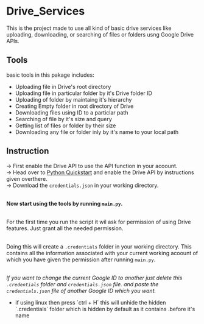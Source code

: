 # Drive_Services
This is the project made to use all kind of basic drive services like uploading, downloading, or searching of files or folders usng Google Drive APIs.

## Tools
basic tools in this pakage includes:
<ul style="list-style-type:disc;">
  <li> Uploading file in Drive's root directory </li>
  <li> Uploading file in particular folder by it's Drive folder ID </li>
  <li> Uploading of folder by maintaing it's hierarchy </li>
  <li> Creating Empty folder in root directory of Drive </li>
  <li> Downloading files using ID to a particlar path </li>
  <li> Searching of file by it's size and query </li>
  <li> Getting list of files or folder by their size </li>
  <li> Downloading any file or folder inly by it's name to your local path </li>
</ul>

## Instruction

-> First enable the Drive API to use the API function in your acoount. <br>
-> Head over to <a href="https://developers.google.com/drive/api/v3/quickstart/python">Python Quickstart</a> and enable the
   Drive API by instructions given overthere.<br>
-> Download the `credentials.json` in your working directory.<br><br>

<b>Now start using the tools by running `main.py`.</b><br><br>

For the first time you run the script it wil ask for permission of using Drive features. Just grant all the needed
permission.<br><br>

Doing this will create a `.credentials` folder in your working directory. This contains all the information associated with your current working acoount of which you have given the permission after running `main.py`.<br>
<br><i>

If you want to change the current Google ID to another just delete this `.credentials` folder and `credentials.json` file. and paste the `credentials.json` file of another Google ID which you want.
</i><br>

<ul style="list-style-type:disc;">
  <li> if using linux then press `ctrl + H` this will unhide the hidden `.credentials` folder which is hidden by default as 
       it contains .before it's name</li> 
</ul>


